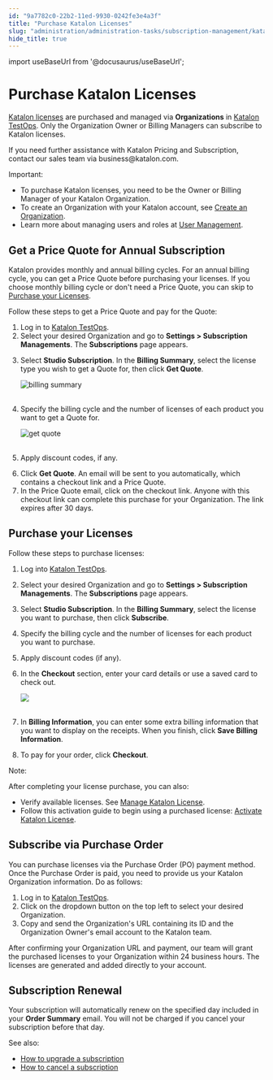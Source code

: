 ```yaml
---
id: "9a7782c0-22b2-11ed-9930-0242fe3e4a3f"
title: "Purchase Katalon Licenses"
slug: "administration/administration-tasks/subscription-management/katalon-studio-enterprise-and-katalon-runtime-engine-license/purchase-katalon-licenses"
hide_title: true
---
```

import useBaseUrl from '@docusaurus/useBaseUrl';


# <a id="id" class="anchor_top_offset"/><a id="ariaid-title1" class="anchor_top_offset"/>Purchase Katalon Licenses

<p xmlns="http://www.w3.org/1999/xhtml" className="p"><a className="xref" href="/administration/katalon-studio-enterprise-and-katalon-runtime-engine-license/license-overview">Katalon     licenses</a> are purchased and managed via   <strong className="ph b">Organizations</strong> in <a className="xref j-external-link" href="https://testops.katalon.io/" target="_blank">Katalon TestOps</a>. Only the   Organization Owner or Billing Managers can subscribe to Katalon   licenses.</p> 
<p xmlns="http://www.w3.org/1999/xhtml" className="p">If you need further assistance with Katalon Pricing and   Subscription, contact our sales team via business@katalon.com.</p> 
<div xmlns="http://www.w3.org/1999/xhtml" className="note important note_important"><span className="note__title">Important:</span> 
  <ul className="ul"><li className="li">To purchase Katalon licenses, you need to be the Owner or
      Billing Manager of your Katalon Organization.</li><li className="li">To create an Organization with your Katalon account, see <a className="xref" href="#">Create
        an Organization</a>.</li><li className="li">Learn more about managing users and roles at <a className="xref" href="/administration/administration-tasks/user-management/manage-users">User
        Management</a>.</li></ul>
</div>
    

## <a id="id_1" class="anchor_top_offset"/>Get a Price Quote for Annual Subscription

    
      
<p xmlns="http://www.w3.org/1999/xhtml" className="p">Katalon provides monthly and annual billing cycles. For an   annual billing cycle, you can get a Price Quote before purchasing   your licenses. If you choose monthly billing cycle or don't need a   Price Quote, you can skip to <a className="xref" href="/administration/administration-tasks/subscription-management/katalon-studio-enterprise-and-katalon-runtime-engine-license/purchase-katalon-licenses#id_2">Purchase     your Licenses</a>.</p> 
      
<p xmlns="http://www.w3.org/1999/xhtml" className="p">Follow these steps to get a Price Quote and pay for the   Quote:</p> 
      
<ol xmlns="http://www.w3.org/1999/xhtml" className="ol">   <li className="li">Log in to <a className="xref j-external-link" href="https://testops.katalon.io/" target="_blank">Katalon       TestOps</a>.</li>   <li className="li">Select your desired Organization and go to <strong className="ph b">Settings       &gt; Subscription Managements</strong>. The     <strong className="ph b">Subscriptions</strong> page appears.</li>   <li className="li">     <p className="p">Select <strong className="ph b">Studio Subscription</strong>. In the       <strong className="ph b">Billing Summary</strong>, select the license type you wish       to get a Quote for, then click <strong className="ph b">Get Quote</strong>.</p>     <p className="p">       <img className="image" src={useBaseUrl("https://github.com/katalon-studio/docs-images/raw/master/katalon-studio/docs/license-subscription/studio-sub-get-quote-page-ui-mar2022.png")} alt="billing summary" /><br /><br />     </p>   </li>   <li className="li">     <p className="p">Specify the billing cycle and the number of licenses of each       product you want to get a Quote for.</p>     <p className="p">       <img className="image" src={useBaseUrl("https://github.com/katalon-studio/docs-images/raw/master/katalon-studio/docs/license-subscription/studio-sub-purchasing-page-ui-mar2022.png")} alt="get quote" /><br /><br />     </p>   </li>   <li className="li">     <p className="p">Apply discount codes, if any.</p>   </li>   <li className="li">Click <strong className="ph b">Get Quote</strong>. An email will be sent to you     automatically, which contains a checkout link and a Price     Quote.</li>   <li className="li">In the Price Quote email, click on the checkout link. Anyone     with this checkout link can complete this purchase for your     Organization. The link expires after 30 days.</li> </ol> 
    
  

## <a id="id_2" class="anchor_top_offset"/>Purchase your Licenses

<p xmlns="http://www.w3.org/1999/xhtml" className="p">Follow these steps to purchase licenses:</p> 
<ol xmlns="http://www.w3.org/1999/xhtml" className="ol"><li className="li">Log into <a className="xref j-external-link" href="https://testops.katalon.io/" target="_blank">Katalon       TestOps</a>.</li><li className="li">     <p className="p">Select your desired Organization and go to <strong className="ph b">Settings &gt;         Subscription Managements</strong>. The       <strong className="ph b">Subscriptions</strong> page appears.</p>   </li><li className="li">     <p className="p">Select <strong className="ph b">Studio Subscription</strong>. In the       <strong className="ph b">Billing Summary</strong>, select the license you want to       purchase, then click <strong className="ph b">Subscribe</strong>.</p>   </li><li className="li">     <p className="p">Specify the billing cycle and the number of licenses for each       product you want to purchase.</p>   </li><li className="li">Apply discount codes (if any).</li><li className="li">     <p className="p">In the <strong className="ph b">Checkout</strong> section, enter your card       details or use a saved card to check out.</p>     <p className="p">       <img className="image" src={useBaseUrl("https://github.com/katalon-studio/docs-images/raw/master/katalon-studio/docs/license-subscription/studio-sub-purchasing-ui-mar2022-2.png")} /><br /><br />     </p>   </li><li className="li">     <p className="p">In <strong className="ph b">Billing Information</strong>, you can enter some       extra billing information that you want to display on the receipts.       When you finish, click <strong className="ph b">Save Billing         Information</strong>.</p>   </li><li className="li">To pay for your order, click <strong className="ph b">Checkout</strong>.</li></ol> 
<div xmlns="http://www.w3.org/1999/xhtml" className="note note note_note"><span className="note__title">Note:</span> 
  <p className="p">After completing your license purchase, you can also:</p>
  <ul className="ul"><li className="li">Verify available licenses. See <a className="xref" href="/administration/administration-tasks/license-management/manage-katalon-licenses#id_1">Manage
        Katalon License</a>.</li><li className="li">Follow this activation guide to begin using a purchased
      license: <a className="xref" href="/administration/katalon-studio-enterprise-and-katalon-runtime-engine-license/activate-katalon-license">Activate
        Katalon License</a>.</li></ul>
</div>

## <a id="id_3" class="anchor_top_offset"/>Subscribe via Purchase Order

<p xmlns="http://www.w3.org/1999/xhtml" className="p">You can purchase licenses via the Purchase Order (PO) payment method. Once the Purchase Order is paid, you need to provide us your Katalon Organization information. Do as follows:</p> 
<ol xmlns="http://www.w3.org/1999/xhtml" className="ol"><li className="li">Log in to <a className="xref j-external-link" href="https://testops.katalon.io/" target="_blank">Katalon       TestOps</a>.</li><li className="li">Click on the dropdown button on the top left to select your     desired Organization.</li><li className="li">Copy and send the Organization's URL containing its ID and the     Organization Owner's email account to the Katalon team.</li></ol> 
<p xmlns="http://www.w3.org/1999/xhtml" className="p">After confirming your Organization URL and payment, our team   will grant the purchased licenses to your Organization within 24   business hours. The licenses are generated and added directly to   your account.</p> 
    

## <a id="id_4" class="anchor_top_offset"/>Subscription Renewal

    
      
<p xmlns="http://www.w3.org/1999/xhtml" className="p">Your subscription will automatically renew on the specified day   included in your <strong className="ph b">Order Summary</strong> email. You will not   be charged if you cancel your subscription before that day.</p> 
      
<p xmlns="http://www.w3.org/1999/xhtml" className="p">See also:</p> 
      
<ul xmlns="http://www.w3.org/1999/xhtml" className="ul">   <li className="li">     <a className="xref" href="/administration/administration-tasks/subscription-management/katalon-studio-enterprise-and-katalon-runtime-engine-license/upgrade-billing-plan-of-licenses">How       to upgrade a subscription</a>   </li>   <li className="li">     <a className="xref" href="/administration/administration-tasks/subscription-management/katalon-studio-enterprise-and-katalon-runtime-engine-license/cancel-license-renewal">How       to cancel a subscription</a>   </li> </ul> 
    
  
